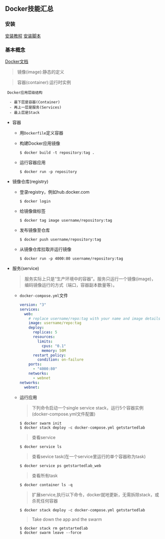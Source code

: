 ## Docker技能汇总

### 安装

[安装教程](https://github.com/yeasy/docker_practice/blob/master/install/ubuntu.md)
[安装脚本](https://github.com/ydalbj/skills/blob/master/Linux/Installation/docker.sh)

### 基本概念

  [Docker文档](https://docs.docker.com/get-started/)

  > 镜像(image):静态的定义

  > 容器(container):运行时实例

     Docker应用层级结构

      - 最下层是容器(Container)
      - 再上一层是服务(Services)
      - 最上层是Stack

  * 容器

    - 用`Dockerfile`定义容器
    - 构建Docker应用镜像
      ```shell
      $ docker build -t repository:tag .
      ```

    - 运行容器应用

      ```shell
      $ docker run -p repository
      ```

  * 镜像仓库(registry)

    - 登录registry，例如hub.docker.com

      ```shell
      $ docker login
      ```
    - 给镜像做标签
      ```shell
      $ docker tag image username/repository:tag
      ```
    - 发布镜像至仓库

      ```shell
      $ docker push username/repository:tag
      ```

    - 从镜像仓库拉取并运行镜像

      ```shell
      $ docker run -p 4000:80 username/repository:tag
      ```

  * 服务(service)

    > 服务实际上只是“生产环境中的容器”。服务只运行一个镜像(image)，编码镜像运行的方式（端口，容器副本数量等）。

    - `docker-compose.yml`文件

      ```yml
      version: "3"
      services:
        web:
          # replace username/repo:tag with your name and image details
          image: username/repo:tag
          deploy:
            replicas: 5
            resources:
              limits:
                cpus: "0.1"
                memory: 50M
            restart_policy:
              condition: on-failure
          ports:
            - "4000:80"
          networks:
            - webnet
      networks:
        webnet:
      ```

    - 运行应用

      > 下列命令启动一个single service stack，运行5个容器实例(docker-compose.yml文件配置)

      ```shell
      $ docker swarm init
      $ docker stack deploy -c docker-compose.yml getstartedlab
      ```

      > 查看service
      ```shell
      $ docker service ls
      ```

      > 查看sevice task(在一个service里运行的单个容器称为task)
      ```shell
      $ docker service ps getstartedlab_web
      ```

      > 查看所有task
      ```shell
      $ docker container ls -q
      ```

      > 扩展service,执行以下命令，docker就地更新，无需拆除stack，或杀死任何容器

      ```shell
      $ docker stack deploy -c docker-compose.yml getstartedlab
      ```

      > Take down the app and the swarm

      ```shell
      $ docker stack rm getstartedlab
      $ docker swarm leave --force
      ```
